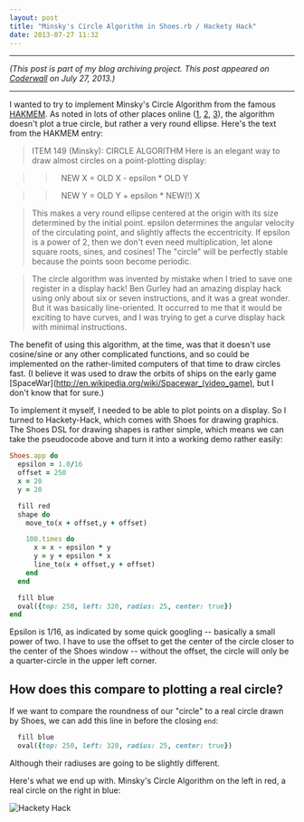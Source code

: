 ```yaml
---
layout: post
title: "Minsky's Circle Algorithm in Shoes.rb / Hackety Hack"
date: 2013-07-27 11:32
---
```


---

*(This post is part of my blog archiving project. This post appeared on [Coderwall](https://coderwall.com/p/fukypa) on July 27, 2013.)*

---

I wanted to try to implement Minsky's Circle Algorithm from the famous [HAKMEM](http://en.wikipedia.org/wiki/HAKMEM). As noted in lots of other places online ([1](http://brainwagon.org/2010/08/09/drawing-circles-ala-marvin-minsky/), [2](https://news.ycombinator.com/item?id=3111501), [3](http://cabezal.com/misc/minsky-circles.html)), the algorithm doesn't plot a true circle, but rather a very round ellipse. Here's the text from the HAKMEM entry:

> ITEM 149 (Minsky): CIRCLE ALGORITHM Here is an elegant way to draw almost circles on a point-plotting display:

> > &nbsp;&nbsp;&nbsp;NEW X = OLD X - epsilon * OLD Y

> > &nbsp;&nbsp;&nbsp;NEW Y = OLD Y + epsilon * NEW(!) X

> This makes a very round ellipse centered at the origin with its size determined by the initial point. epsilon determines the angular velocity of the circulating point, and slightly affects the eccentricity. If epsilon is a power of 2, then we don't even need multiplication, let alone square roots, sines, and cosines! The "circle" will be perfectly stable because the points soon become periodic.

> The circle algorithm was invented by mistake when I tried to save one register in a display hack! Ben Gurley had an amazing display hack using only about six or seven instructions, and it was a great wonder. But it was basically line-oriented. It occurred to me that it would be exciting to have curves, and I was trying to get a curve display hack with minimal instructions.

The benefit of using this algorithm, at the time, was that it doesn't use cosine/sine or any other complicated functions, and so could be implemented on the rather-limited computers of that time to draw circles fast. (I believe it was used to draw the orbits of ships on the early game [SpaceWar](http://en.wikipedia.org/wiki/Spacewar_(video_game), but I don't know that for sure.)

To implement it myself, I needed to be able to plot points on a display. So I turned to Hackety-Hack, which comes with Shoes for drawing graphics. The Shoes DSL for drawing shapes is rather simple, which means we can take the pseudocode above and turn it into a working demo rather easily:

```ruby
Shoes.app do
  epsilon = 1.0/16
  offset = 250
  x = 20
  y = 20

  fill red
  shape do
    move_to(x + offset,y + offset)

    100.times do
      x = x - epsilon * y
      y = y + epsilon * x
      line_to(x + offset,y + offset)
    end
  end

  fill blue
  oval({top: 250, left: 320, radius: 25, center: true})
end

```

Epsilon is 1/16, as indicated by some quick googling -- basically a small power of two. I have to use the offset to get the center of the circle closer to the center of the Shoes window -- without the offset, the circle will only be a quarter-circle in the upper left corner.

## How does this compare to plotting a real circle?

If we want to compare the roundness of our "circle" to a real circle drawn by Shoes, we can add this line in before the closing `end`:

```ruby
  fill blue
  oval({top: 250, left: 320, radius: 25, center: true})
```

Although their radiuses are going to be slightly different.

Here's what we end up with. Minsky's Circle Algorithm on the left in red, a real circle on the right in blue:

![Hackety Hack](http://www.mattgauger.com/img//Shoes-20130727-151954.jpg)

